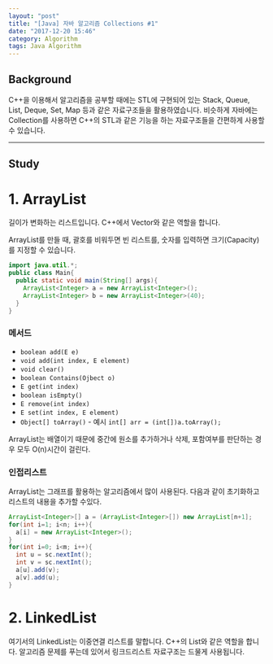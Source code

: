 ```yaml
---
layout: "post"
title: "[Java] 자바 알고리즘 Collections #1"
date: "2017-12-20 15:46"
category: Algorithm
tags: Java Algorithm
---
```


## Background
C++을 이용해서 알고리즘을 공부할 때에는 STL에 구현되어 있는 Stack, Queue, List, Deque, Set, Map 등과 같은 자료구조들을 활용하였습니다. 비슷하게 자바에는 Collection를 사용하면 C++의 STL과 같은 기능을 하는 자료구조들을 간편하게 사용할 수 있습니다.

---
## Study

# 1. ArrayList  
길이가 변화하는 리스트입니다. C++에서 Vector와 같은 역할을 합니다.

ArrayList를 만들 때, 괄호를 비워두면 빈 리스트를, 숫자를 입력하면 크기(Capacity)를 지정할 수 있습니다.
```java
import java.util.*;
public class Main{
  public static void main(String[] args){
    ArrayList<Integer> a = new ArrayList<Integer>();
    ArrayList<Integer> b = new ArrayList<Integer>(40);
  }
}
```
### 메서드
 * `boolean add(E e)`  
 * `void add(int index, E element)`
 * `void clear()`
 * `boolean Contains(Ojbect o)`
 * `E get(int index)`
 * `boolean isEmpty()`
 * `E remove(int index)`
 * `E set(int index, E element)`
 * `Object[] toArray()` - 예시 `int[] arr = (int[])a.toArray();`

ArrayList는 배열이기 때문에 중간에 원소를 추가하거나 삭제, 포함여부를 판단하는 경우 모두 O(n)시간이 걸린다.

### 인접리스트
ArrayList는 그래프를 활용하는 알고리즘에서 많이 사용된다. 다음과 같이 초기화하고 리스트의 내용을 추가할 수있다.

```Java
ArrayList<Integer>[] a = (ArrayList<Integer>[]) new ArrayList[n+1];
for(int i=1; i<n; i++){
  a[i] = new ArrayList<Integer>();
}
for(int i=0; i<m; i++){
  int u = sc.nextInt();
  int v = sc.nextInt();
  a[u].add(v);
  a[v].add(u);
}
```

# 2. LinkedList
여기서의 LinkedList는 이중연결 리스트를 말합니다. C++의 List와 같은 역할을 합니다. 알고리즘 문제를 푸는데 있어서 링크드리스트 자료구조는 드물게 사용됩니다.
